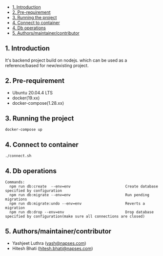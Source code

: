 - [1. Introduction](#1-introduction)
- [2. Pre-requirement](#2-pre-requirement)
- [3. Running the project](#3-running-the-project)
- [4. Connect to container](#4-connect-to-container)
- [4. Db operations](#4-db-operations)
- [5. Authors/maintainer/contributor](#5-authorsmaintainercontributor)

## 1. Introduction

It's backend project build on nodejs. which can be used as a reference/based for new/existing project.

## 2. Pre-requirement

- Ubuntu 20.04.4 LTS
- docker(19.xx)
- docker-compose(1.28.xx)
  
## 3. Running the project
  
   ```
   docker-compose up
   
   ```

## 4. Connect to container

   ```
   ./connect.sh 
   ```

## 4. Db operations

```
Commands:
  npm run db:create  --env=env                         Create database specified by configuration
  npm run db:migrate --env=env                         Run pending migrations
  npm run db:migrate:undo --env=env                    Reverts a migration
  npm run db:drop --env=env                            Drop database specified by configuration(make sure all connections are closed)

```

## 5. Authors/maintainer/contributor

- Yashjeet Luthra (yash@napses.com)
- Hitesh Bhati (hitesh.bhati@napses.com)
